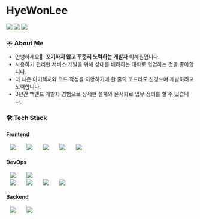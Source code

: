 # HyeWonLee
<a href="https://velog.io/@hwlee8042/" target="_blank"><img src="https://img.shields.io/badge/blog-dd0b78?style=flat-square&logo=Storyblok&logoColor=white"/></a>
<a href="https://hwlee.notion.site/62cefb86e49446ffbbe40d83f1cd6626" target="_blank"><img src="https://img.shields.io/badge/Resume-ede2c2?style=flat-square&logo=notion&logoColor=black"/></a>
<a href="mailto:hwlee8042@gmail.com" target="_blank"><img src="https://img.shields.io/badge/hwlee8042@gmail.com-brightgreen?style=flat-square&logo=gmail&logoColor=white"/></a>

### ☀️ About Me
- 안녕하세요👋   **포기하지 않고 꾸준히 노력하는 개발자** 이혜원입니다.
- 사용하기 편리한 서비스 개발을 위해 상대를 배려하는 대화로 협업하는 것을 좋아합니다.
- 더 나은 아키텍처와 코드 작성을 지향하기에 한 줄의 코드라도 신경쓰며 개발하려고 노력합니다.
- 3년간 백엔드 개발자 경험으로 상세한 설계와 문서화로 업무 정리를 할 수 있습니다.

### 🛠 Tech Stack
#### Frontend
<a><img src="https://img.shields.io/badge/HTML5-E34F26?style=flat-square&logo=HTML5&logoColor=white" style="height : auto; margin-left : 10px; margin-right : 10px;"/></a>&nbsp;
<a><img src="https://img.shields.io/badge/CSS3-1572B6?style=flat-square&logo=CSS3&logoColor=white" style="height : auto; margin-left : 10px; margin-right : 10px;"/></a>&nbsp;
<a><img src="https://img.shields.io/badge/Javascript-F7DF1E?style=flat-square&logo=Javascript&logoColor=white" style="height : auto; margin-left : 10px; margin-right : 10px;"/></a>&nbsp;
<a><img src="https://img.shields.io/badge/React-61DAFB?style=flat-square&logo=React&logoColor=white" style="height : auto; margin-left : 10px; margin-right : 
10px;"/></a>&nbsp;
<a><img src="https://img.shields.io/badge/Redux-764ABC?style=flat-square&logo=React&logoColor=white" style="height : auto; margin-left : 10px; margin-right : 
10px;"/></a>&nbsp;
<br>
#### DevOps
<a><img src="https://img.shields.io/badge/Oracle-F80000?style=flat-square&logo=Oracle&logoColor=white" style="height : auto; margin-left : 10px; margin-right : 10px;"/></a>&nbsp;
<a><img src="https://img.shields.io/badge/PostgreSQL-4169E1?style=flat-square&logo=PostgreSQL&logoColor=white" style="height : auto; margin-left : 10px; margin-right : 10px;"/></a>&nbsp;
<br/>
<a><img src="https://img.shields.io/badge/Git-F05032?style=flat-square&logo=Git&logoColor=white" style="height : auto; margin-left : 10px; margin-right : 10px;"/></a>&nbsp;
<a><img src="https://img.shields.io/badge/Linux-FCC624?style=flat-square&logo=Linux&logoColor=white" style="height : auto; margin-left : 10px; margin-right : 10px;"/></a>&nbsp;
<a><img src="https://img.shields.io/badge/Jenkins-D24939?style=flat-square&logo=Jenkins&logoColor=white" style="height : auto; margin-left : 10px; margin-right : 10px;"/></a>&nbsp;
<a><img src="https://img.shields.io/badge/AmazonS3-569A31?style=flat-square&logo=AmazonS3&logoColor=white" style="height : auto; margin-left : 10px; margin-right : 10px;"/></a>&nbsp;
<br/>
#### Backend
<a><img src="https://img.shields.io/badge/Java-007396?style=flat-square&logo=Java&logoColor=white" style="height : auto; margin-left : 10px; margin-right : 10px;"/></a>&nbsp;
<a><img src="https://img.shields.io/badge/SpringFramework-6DB33F?style=flat-square&logo=Spring&logoColor=white" style="height : auto; margin-left : 10px; margin-right : 10px;"/></a>&nbsp;
<br>



